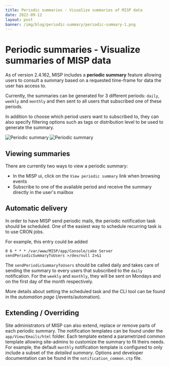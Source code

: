 ```yaml
---
title: Periodic summaries - Visualize summaries of MISP data
date: 2022-09-12
layout: post
banner: /img/blog/periodic-summary/periodic-summary-1.png
---
```


# Periodic summaries - Visualize summaries of MISP data

As of version 2.4.162, MISP includes a **periodic summary** feature allowing users to consult a summary based on a requested time-frame for data the user has access to.

Currently, the summaries can be generated for 3 different periods: `daily`, `weekly` and `monthly` and then sent to all users that subscribed one of these periods.

In addition to choose which period users want to subscribed to, they can also specify filtering options such as tags or distribution level to be used to generate the summary.

![Periodic summary](/img/blog/periodic-summary/periodic-summary-2.png)
![Periodic summary](/img/blog/periodic-summary/periodic-summary-3.png)

## Viewing summaries
There are currently two ways to view a periodic summary:
- In the MISP ui, click on the `View periodic summary` link when browsing events
- Subscribe to one of the available period and receive the summary directly in the user's mailbox

## Automatic delivery
In order to have MISP send periodic mails, the periodic notification task should be scheduled. One of the easiest way to schedule recurring task is to use CRON jobs.

For example, this entry could be added
```text
0 6 * * * /var/www/MISP/app/Console/cake Server sendPeriodicSummaryToUsers >/dev/null 2>&1
```

The `sendPeriodicSummaryToUsers` should be called daily and takes care of sending the summary to every users that subscribed to the `daily` notification. For the `weekly` and `monthly`, they will be sent on Mondays and on the first day of the month respectively.

More details about setting the scheduled task and the CLI tool can be found in the *automation page* (/events/automation).


## Extending / Overriding

Site administrators of MISP can also extend, replace or remove parts of each periodic summary. 
The notification templates can be found under the `app/View/Emails/html` folder. Each template extend a parametrized common template allowing site-admins to customize the summary to fit theirs needs.
For example, the default `monthly` notification template is configured to only include a subset of the *detailed summary*.
Options and developer documentation can be found in the `notification_common.ctp` file.
